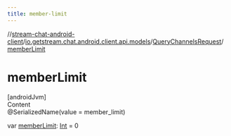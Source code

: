 ```yaml
---
title: member-limit
---
```

//[stream-chat-android-client](../../../index.md)/[io.getstream.chat.android.client.api.models](../index.md)/[QueryChannelsRequest](index.md)/[memberLimit](memberLimit.md)



# memberLimit  
[androidJvm]  
Content  
@SerializedName(value = member_limit)  
  
var [memberLimit](memberLimit.md): [Int](https://kotlinlang.org/api/latest/jvm/stdlib/kotlin/-int/index.html) = 0  




